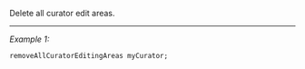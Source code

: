 Delete all curator edit areas.


---
*Example 1:*
```sqf
removeAllCuratorEditingAreas myCurator;
```